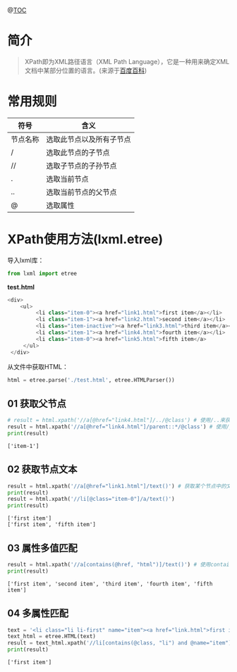 ﻿@[TOC](目录)
# 简介

> XPath即为XML路径语言（XML Path Language），它是一种用来确定XML文档中某部分位置的语言。(来源于[百度百科](https://baike.baidu.com/item/XPath/5574064?fr=aladdin))
# 常用规则
| 符号 | 含义 |
|--|--|
| 节点名称 | 选取此节点以及所有子节点 |
| / | 选取此节点的子节点 |
| // | 选取子节点的子孙节点 |
| \. | 选取当前节点 |
| \.\. | 选取当前节点的父节点 |
| @ | 选取属性 |
# XPath使用方法(lxml.etree)
导入lxml库：

```python
from lxml import etree
```

**test.html**

```python
<div>
    <ul>
         <li class="item-0"><a href="link1.html">first item</a></li>
         <li class="item-1"><a href="link2.html">second item</a></li>
         <li class="item-inactive"><a href="link3.html">third item</a></li>
         <li class="item-1"><a href="link4.html">fourth item</a></li>
         <li class="item-0"><a href="link5.html">fifth item</a>
     </ul>
 </div>
```

从文件中获取HTML：
```python
html = etree.parse('./test.html', etree.HTMLParser())
```

## 01 获取父节点


```python
# result = html.xpath('//a[@href="link4.html"]/../@class') # 使用/..来获取选中节点的父节点
result = html.xpath('//a[@href="link4.html"]/parent::*/@class') # 使用/parent::来获取选中节点的父节点
print(result)
```

    ['item-1']


## 02 获取节点文本


```python
result = html.xpath('//a[@href="link1.html"]/text()') # 获取某个节点中的文本内容使用/text()
print(result)
result = html.xpath('//li[@class="item-0"]/a/text()')
print(result)
```

    ['first item']
    ['first item', 'fifth item']


## 03 属性多值匹配


```python
result = html.xpath('//a[contains(@href, "html")]/text()') # 使用contains()函数来进行属性多值匹配
print(result)
```

    ['first item', 'second item', 'third item', 'fourth item', 'fifth item']


## 04 多属性匹配


```python
text = '<li class="li li-first" name="item"><a href="link.html">first item</a></li>'
text_html = etree.HTML(text)
result = text_html.xpath('//li[contains(@class, "li") and @name="item"]/a/text()') # 使用and添加需要匹配的属性
print(result)
```

    ['first item']
